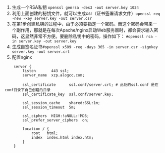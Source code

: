 1. 生成一个RSA私钥 `openssl genrsa -des3 -out server.key 1024`
2. 利用上面创建的秘钥文件，就可以生成csr（证书签署请求文件）`openssl req -new -key server.key -out server.csr`
3. 在第1步创建私钥的过程中，由于必须要指定一个密码。而这个密码会带来一个副作用，那就是在每次Apache/nginx启动Web服务器时，都会要求输入密码，这显然非常不方便。要删除私钥中的密码，操作如下：
`#openssl rsa -in server.key -out server.key`
4. 生成自签名证书`#openssl x509 -req -days 365 -in server.csr -signkey server.key -out server.crt`
5. 配置nginx
```
    server {
        listen       443 ssl;
        server_name  xzp.alogcc.com;

        ssl_certificate      ssl.conf/server.crt; # 此处的ssl.conf 是在conf目录下自己创建的目录
        ssl_certificate_key  ssl.conf/server.key;

        ssl_session_cache    shared:SSL:1m;
        ssl_session_timeout  5m;

        ssl_ciphers  HIGH:!aNULL:!MD5;
        ssl_prefer_server_ciphers  on;

        location / {
            root   html;
            index  index.html index.htm;
        }
    }
```
